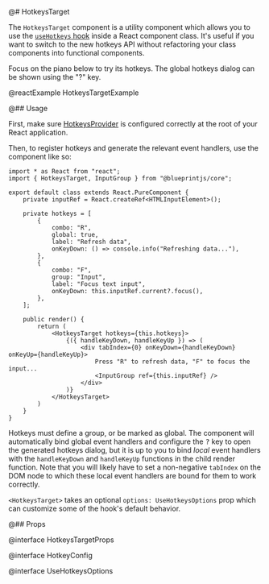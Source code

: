 @# HotkeysTarget

The `HotkeysTarget` component is a utility component which allows you to use the
[`useHotkeys` hook](#core/hooks/use-hotkeys) inside a React component class. It's useful
if you want to switch to the new hotkeys API without refactoring your class components
into functional components.

Focus on the piano below to try its hotkeys. The global hotkeys dialog can be shown using the "?" key.

@reactExample HotkeysTargetExample

@## Usage

First, make sure [HotkeysProvider](#core/context/hotkeys-provider) is configured correctly at the root of your
React application.

Then, to register hotkeys and generate the relevant event handlers, use the component like so:

```tsx
import * as React from "react";
import { HotkeysTarget, InputGroup } from "@blueprintjs/core";

export default class extends React.PureComponent {
    private inputRef = React.createRef<HTMLInputElement>();

    private hotkeys = [
        {
            combo: "R",
            global: true,
            label: "Refresh data",
            onKeyDown: () => console.info("Refreshing data..."),
        },
        {
            combo: "F",
            group: "Input",
            label: "Focus text input",
            onKeyDown: this.inputRef.current?.focus(),
        },
    ];

    public render() {
        return (
            <HotkeysTarget hotkeys={this.hotkeys}>
                {({ handleKeyDown, handleKeyUp }) => (
                    <div tabIndex={0} onKeyDown={handleKeyDown} onKeyUp={handleKeyUp}>
                        Press "R" to refresh data, "F" to focus the input...
                        <InputGroup ref={this.inputRef} />
                    </div>
                )}
            </HotkeysTarget>
        )
    }
}
```

Hotkeys must define a group, or be marked as global. The component will automatically bind global event handlers
and configure the <kbd>?</kbd> key to open the generated hotkeys dialog, but it is up to you to bind _local_
event handlers with the `handleKeyDown` and `handleKeyUp` functions in the child render function. Note that
you will likely have to set a non-negative `tabIndex` on the DOM node to which these local event handlers are
bound for them to work correctly.

`<HotkeysTarget>` takes an optional `options: UseHotkeysOptions` prop which can customize some of the hook's
default behavior.

@## Props

@interface HotkeysTargetProps

@interface HotkeyConfig

@interface UseHotkeysOptions
